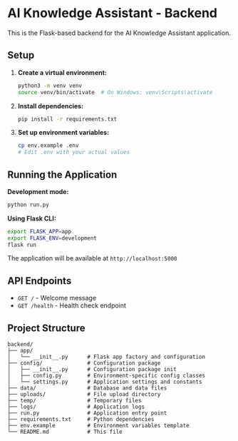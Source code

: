 # AI Knowledge Assistant - Backend

This is the Flask-based backend for the AI Knowledge Assistant application.

## Setup

1. **Create a virtual environment:**
   ```bash
   python3 -m venv venv
   source venv/bin/activate  # On Windows: venv\Scripts\activate
   ```

2. **Install dependencies:**
   ```bash
   pip install -r requirements.txt
   ```

3. **Set up environment variables:**
   ```bash
   cp env.example .env
   # Edit .env with your actual values
   ```

## Running the Application

**Development mode:**
```bash
python run.py
```

**Using Flask CLI:**
```bash
export FLASK_APP=app
export FLASK_ENV=development
flask run
```

The application will be available at `http://localhost:5000`

## API Endpoints

- `GET /` - Welcome message
- `GET /health` - Health check endpoint

## Project Structure

```
backend/
├── app/
│   └── __init__.py      # Flask app factory and configuration
├── config/              # Configuration package
│   ├── __init__.py      # Configuration package init
│   ├── config.py        # Environment-specific config classes
│   └── settings.py      # Application settings and constants
├── data/                # Database and data files
├── uploads/             # File upload directory
├── temp/                # Temporary files
├── logs/                # Application logs
├── run.py               # Application entry point
├── requirements.txt     # Python dependencies
├── env.example          # Environment variables template
└── README.md            # This file
```
